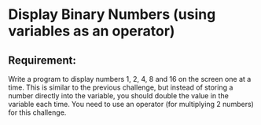# Display Binary Numbers (using variables as an operator)

## Requirement:

Write a program to display numbers 1, 2, 4, 8 and 16 on the screen one at a
time.
This is similar to the previous challenge, but instead of storing a number
directly into the variable, you should double the value in the variable each
time.
You need to use an operator (for multiplying 2 numbers) for this challenge.

